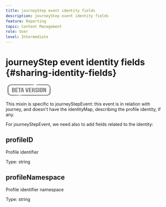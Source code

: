```yaml
---
title: journeyStep event identity fields
description: journeyStep event identity fields
feature: Reporting
topic: Content Management
role: User
level: Intermediate
---
```

# journeyStep event identity fields {#sharing-identity-fields}

![](../assets/do-not-localize/badge.png)

This mixin is specific to journeyStepEvent: this event is in relation with journey, and doesn't have the identityMap, describing the profile identity, if any.

For journeyStepEvent, we need also to add fields related to the identity:

## profileID

Profile identifier

Type: string

## profileNamespace

Profile identifier namespace

Type: string
